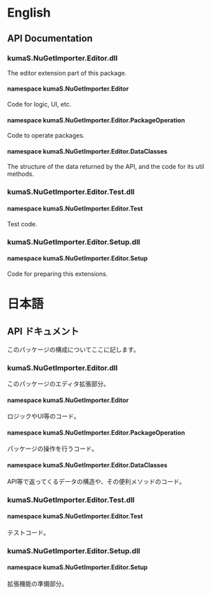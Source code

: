 # English

## API Documentation

### kumaS.NuGetImporter.Editor.dll

 The editor extension part of this package.

#### namespace kumaS.NuGetImporter.Editor

 Code for logic, UI, etc.

#### namespace kumaS.NuGetImporter.Editor.PackageOperation

 Code to operate packages.

#### namespace kumaS.NuGetImporter.Editor.DataClasses

 The structure of the data returned by the API, and the code for its util methods.

### kumaS.NuGetImporter.Editor.Test.dll

#### namespace kumaS.NuGetImporter.Editor.Test

 Test code.

### kumaS.NuGetImporter.Editor.Setup.dll

#### namespace kumaS.NuGetImporter.Editor.Setup

 Code for preparing this extensions.

# 日本語

## API ドキュメント

 このパッケージの構成についてここに記します。

### kumaS.NuGetImporter.Editor.dll

 このパッケージのエディタ拡張部分。

#### namespace kumaS.NuGetImporter.Editor

 ロジックやUI等のコード。

#### namespace kumaS.NuGetImporter.Editor.PackageOperation

 パッケージの操作を行うコード。

#### namespace kumaS.NuGetImporter.Editor.DataClasses

 API等で返ってくるデータの構造や、その便利メソッドのコード。

### kumaS.NuGetImporter.Editor.Test.dll

#### namespace kumaS.NuGetImporter.Editor.Test

 テストコード。

### kumaS.NuGetImporter.Editor.Setup.dll

#### namespace kumaS.NuGetImporter.Editor.Setup

 拡張機能の準備部分。